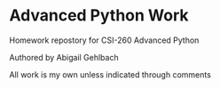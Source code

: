 # Advanced Python Work

Homework repostory for CSI-260 Advanced Python

Authored by Abigail Gehlbach

All work is my own unless indicated through comments
